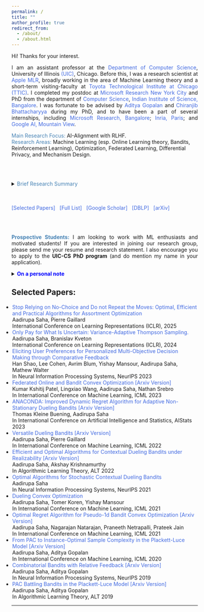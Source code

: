 ```yaml
---
permalink: /
title: ""
author_profile: true
redirect_from: 
  - /about/
  - /about.html
---
```


<html>
<head>
<style>
a:link {
  color: RoyalBlue;
  background-color: transparent;
  text-decoration: none;
}

a:visited {
  color: Purple;
  background-color: transparent;
  text-decoration: none;
}

a:hover {
  color: RoyalBlue;
  background-color: transparent;
  text-decoration: underline;
}

a:active {
  color: DarkRed;
  background-color: transparent;
  text-decoration: underline;
}
</style>  
</head>  
  
<body>

<p align="justify" vspace = "-0px" width="200px"> Hi! Thanks for your interest.</p>
  
<p align="justify" vspace = "-0px" width="200px"> I am an assistant professor at the <a href="https://cs.uic.edu/">Department of Computer Science</a>, University of Illinois <a href="https://www.uic.edu/">(UIC)</a>, Chicago. Before this, I was a research scientist at <a href="https://machinelearning.apple.com/">Apple MLR</a>, broadly working in the area of Machine Learning theory and a short-term visiting-faculty at <a href="https://www.ttic.edu/">Toyota Technological Institute at Chicago (TTIC)</a>. I completed my postdoc at <a href="https://www.microsoft.com/en-us/research/lab/microsoft-research-new-york/">Microsoft Research New York City</a> and PhD from the department of <a href="https://www.csa.iisc.ac.in">Computer Science</a>, <a href="https://iisc.ac.in/">Indian Institute of Science, Bangalore</a>. I was fortunate to be advised by <a href="https://ece.iisc.ac.in/~aditya/">Aditya Gopalan</a> and <a href="https://eecs.iisc.ac.in/people/chiranjib-bhattacharyya/">Chiranjib Bhattacharyya</a> during my PhD, and to have been a part of several internships, including <a href="https://www.microsoft.com/en-us/research/lab/microsoft-research-india/">Microsoft Research, Bangalore</a>; <a href="https://www.inria.fr/en/centre-inria-de-paris">Inria, Paris</a>; and <a href="https://ai.google/">Google AI, Mountain View</a>.</p>   

<font color="SteelBlue">Main Research Focus:</font> AI-Alignment with RLHF. 
<br>
<font color="SteelBlue">Research Areas:</font> Machine Learning (esp. Online Learning theory, Bandits, Reinforcement Learning), Optimization, Federated Learning, Differential Privacy, and Mechanism Design.

<br><br>

<details>
<summary><span style="color:SteelBlue;" align="justify"> <font color="SteelBlue">Brief Research Summary</font> </span></summary>
<span class="abstract-text" style="font-size:1em; color:Black; text-align: justify">
 <p align="justify"> My primary research focuses on developing, improving, and theoretically analyzing reinforcement learning with human feedback (RLHF) algorithms to enhance machine assistance for humanity. Applications include language models, assistive robotics, autonomous driving, and personalized systems—-almost any system that can improve itself through user interaction. 
   
<br> <br>

A bit more generally, my work focuses on building large-scale, robust, and intelligent AI models for sequential decision-making under partial or restricted feedback, such as user interactions, preferences, demonstrations, proxy observations, and rankings. In the past, I have also explored combinatorial decision spaces, dynamic regret, multiplayer games, and distributed optimization. My work falls under various interdisciplinary research areas, including ML, learning theory, optimization, operations research, mechanism design, privacy, federated learning, and algorithmic fairness. Feel free to reach out if you are interested in exploring related topics!</p> 
</span>
</details>

<br>

<!-- <details>
<summary><span style="color:SteelBlue;"> Short Bio [In third person]</span></summary>
<p align="justify">Aadirupa Saha is an Assistant Professor in the Department of Computer Science at the University of Illinois Chicago (UIC). Prior to this, she was a Research Scientist at Apple MLR, working on Machine Learning theory, and a short-term visiting faculty at the Toyota Technological Institute at Chicago (TTIC). She completed her postdoctoral research at Microsoft Research New York City and earned her PhD from the Indian Institute of Science, Bangalore, advised by Aditya Gopalan and Chiranjib Bhattacharyya. She has also interned at Microsoft Research Bangalore, Inria Paris, and Google AI Mountain View.
    <br>
Her primary research focuses on AI alignment through Reinforcement Learning with Human Feedback (RLHF), with applications in language models, assistive robotics, autonomous systems, and personalized AI. More broadly, she works on Machine Learning theory, including online learning, multi-armed bandits, reinforcement learning, optimization, federated learning, differential privacy, and mechanism design. Her research aims to develop robust and scalable AI models for sequential decision-making under uncertain and partial feedback.    
    <br>
Aadirupa has organized several workshops and tutorials in recent years, including a <a href="https://sites.google.com/view/pref-learning-tutorial-neurips/home"> [NeurIPS, 2023] </a> tutorial on Preference Learning, a  <a href="https://www.youtube.com/watch?v=i3X0Bbep86o" LINK="red">[UAI, 2023] ]</a> tutorial on Federated Optimization, two tutorials at <a href="https://sites.google.com/view/olpf/home" target="_blank" LINK="red"> [ECML, 2022] </a>, <a href="https://www.acml-conf.org/2021/tutorials/battle-of-bandits-online-learning-from-preference-feedback/" target="_blank" LINK="red"> [ACML, 2021]</a>, two ICML workshops <a href="https://sites.google.com/view/mfpl-icml-2023" target="_blank" LINK="red"> [ICML, 2023] </a> and <a href="https://cfol-workshop.github.io/" target="_blank" LINK="red"> [ICML, 2022]</a>, and two TTIC workshops  <a href="https://sites.google.com/view/tticfl-summerworkshop2023/home?authuser=0" LINK="red">[TTIC, 2023]</a> and <a href="https://sites.google.com/view/new-ml-model/home" target="_blank" LINK="red">[TTIC, 2022]</a>. In addition, Aadirupa has also served in several **panel discussions and senior reviewing committees** for major Machine Learning conferences. </p>
</details>

She has also interned at Microsoft Research Bangalore, Inria Paris, and Google AI Mountain View. <a href="https://www.dropbox.com/scl/fi/mk97cug7omc6icdfz3htx/aadirupa-cv-web.pdf?rlkey=w7un7napmd6eoh25yc61ghn19&dl=0" target="_blank">[Brief Resume]</a> (Last updated: Oct 15, 2023) -->

<br>

<a href="https://aadirupa.github.io#selected_publications">[Selected Papers]</a> &nbsp;
<a href="https://aadirupa.github.io/publications#full_publications" target="_blank">[Full List]</a> &nbsp;
<a href="https://scholar.google.co.in/citations?user=7a49tQYAAAAJ&hl=en" target="_blank">[Google Scholar]</a> &nbsp;
<a href="https://dblp.org/pid/14/10003.html" target="_blank">[DBLP]</a> &nbsp;
<a href="https://arxiv.org/find/all/1/au:+saha_aadirupa/0/1/0/all/0/1" target="_blank">[arXiv]</a>

<br><br>

<p align="justify"><font color="SteelBlue"><b>Prospective Students:</b></font> I am looking to work with ML enthusiasts and motivated students! If you are interested in joining our research group, please send me your resume and research statement. I also encourage you to apply to the <b>UIC-CS PhD program</b> (and do mention my name in your application).</p>

<details>
<summary><span style="color:SteelBlue;" align="justify"> <font color="Blue"><b>On a personal note </b></font> </span></summary>
<span class="abstract-text" style="font-size:1em; color:Black; text-align: justify">
<p align="justify">I love my <a href="https://www.youtube.com/@KASHINATHSAHA">father's lectures</a> and am a proud daughter of <a href="https://sites.google.com/site/kashinathsaha2?pli=1&authuser=2">Prof. Saha</a> (as fondly popular among his students, being a super strict teacher yet a truly charismatic and caring mentor)! I deeply wish to contribute to the education of students battling with <a href="https://en.wikipedia.org/wiki/Haemophilia">Hemophilia</a>. If you are connected to any <i>Hemophilia Welfare Organization</i> and believe that my support in any capacity can make a difference, please do not hesitate to reach out. Carrying forward my father's passion, I would love to collaborate with any organization, research lab, or individual who shares the mission of improving the lives of hemophilic students and supporting their education.</p>
</span>
</details>

<h2 style="color:SteelBlue;"><a id="selected_publications">Selected Papers:</a></h2>

<ul style="margin:1;padding:1" vspace = "-0px">
  <li>  <a href="https://arxiv.org/abs/2402.18917" target="_blank" LINK="red"> Stop Relying on No-Choice and Do not Repeat the Moves: Optimal, Efficient and Practical Algorithms for Assortment Optimization</a>
  <br>  Aadirupa Saha, Pierre Gaillard
  <br> International Conference on Learning Representations (ICLR), 2025   
  </li>

  <li> <a href="https://arxiv.org/abs/2303.09033" target="_blank" LINK="red">Only Pay for What Is Uncertain: Variance-Adaptive Thompson Sampling.</a>
  <br>  Aadirupa Saha, Branislav Kveton
  <br> International Conference on Learning Representations (ICLR), 2024 
  </li>
  
  <li>  <a href="https://arxiv.org/abs/2302.03805" target="_blank" LINK="red">Eliciting User Preferences for Personalized Multi-Objective Decision Making through Comparative Feedback</a>
  <br>  Han Shao, Lee Cohen, Avrim Blum, Yishay Mansour, Aadirupa Saha, Mathew Walter
  <br>  In Neural Information Processing Systems, NeurIPS 2023</li> 
  
  <li>  <a href="https://proceedings.mlr.press/v202/patel23a.html" target="_blank"> Federated Online and Bandit Convex Optimization</a> <a href="https://arxiv.org/pdf/2210.14322.pdf" target="_blank" LINK="red"> [Arxiv Version]</a>
  <br> Kumar Kshitij Patel, Lingxiao Wang, Aadirupa Saha, Nathan Srebro
  <br>  In International Conference on Machine Learning, ICML 2023</li> 
  
  <li>  <a href="https://proceedings.mlr.press/v206/kleine-buening23a.html" target="_blank"> ANACONDA: Improved Dynamic Regret Algorithm for Adaptive Non-Stationary Dueling Bandits</a> <a href="https://arxiv.org/pdf/2210.14322.pdf" target="_blank" LINK="red"> [Arxiv Version]</a>
  <br>  Thomas Kleine Buening, Aadirupa Saha
  <br>  In International Conference on Artificial Intelligence and Statistics, AIStats 2023</li>                                            
                                              
  <li>  <a href="https://proceedings.mlr.press/v162/saha22a.html" target="_blank"> Versatile Dueling Bandits</a> <a href="https://arxiv.org/pdf/2202.06694.pdf" target="_blank" LINK="red"> [Arxiv Version]</a>
  <br>  Aadirupa Saha, Pierre Gaillard
  <br>  In International Conference on Machine Learning, ICML 2022</li>

  <li>  <a href="https://proceedings.mlr.press/v167/saha22a.html" target="_blank"> Efficient and Optimal Algorithms for Contextual Dueling Bandits under Realizability</a> <a href="https://arxiv.org/abs/2111.12306" target="_blank" LINK="red"> [Arxiv Version]</a>
  <br>  Aadirupa Saha, Akshay Krishnamurthy
  <br>  In Algorithmic Learning Theory, ALT 2022</li>

  <li>  <a href="https://proceedings.neurips.cc/paper/2021/hash/fc3cf452d3da8402bebb765225ce8c0e-Abstract.html" target="_blank">Optimal Algorithms for Stochastic Contextual Dueling Bandits</a> 
  <br>  Aadirupa Saha
  <br>  In Neural Information Processing Systems, NeurIPS 2021</li>
  
  <li>  <a href="http://proceedings.mlr.press/v139/saha21b.html" target="_blank">Dueling Convex Optimization</a>
  <br>  Aadirupa Saha, Tomer Koren, Yishay Mansour
  <br>  In International Conference on Machine Learning, ICML 2021</li>
    
  <li> <a href="http://proceedings.mlr.press/v139/saha21c.html" target="_blank">Optimal Regret Algorithm for Pseudo-1d Bandit Convex Optimization</a> <a href="https://arxiv.org/abs/2102.07387" target="_blank"> [Arxiv Version]</a>
  <br> Aadirupa Saha, Nagarajan Natarajan, Praneeth Netrapalli, Prateek Jain
  <br> In International Conference on Machine Learning, ICML 2021</li>
    
  <li>  <a href="https://proceedings.mlr.press/v119/saha20b.html" target="_blank" LINK="red">From PAC to Instance-Optimal Sample Complexity in the Plackett-Luce Model</a> <a href="https://arxiv.org/abs/1903.00558" target="_blank"> [Arxiv Version]</a>
  <br>  Aadirupa Saha, Aditya Gopalan
  <br>  In International Conference on Machine Learning, ICML 2020</li>
        
  <li>  <a href="http://papers.nips.cc/paper/8384-combinatorial-bandits-with-relative-feedback" target="_blank">Combinatorial Bandits with Relative Feedback</a><a href="https://arxiv.org/abs/1903.00543" target="_blank"> [Arxiv Version]</a>
  <br>  Aadirupa Saha, Aditya Gopalan
  <br>  In Neural Information Processing Systems, NeurIPS 2019</li>
    
  <li>  <a href="http://proceedings.mlr.press/v98/saha19a.html" target="_blank">PAC Battling Bandits in the Plackett-Luce Model</a> <a href="https://arxiv.org/abs/1808.04008" target="_blank"> [Arxiv Version]</a>
  <br>  Aadirupa Saha, Aditya Gopalan
  <br>  In Algorithmic Learning Theory, ALT 2019</li>
</ul>

<hr style="color:black;"> 
 
 
</body>
</html>

<!--Email: firstname.lastname @ microsoft.com-->

